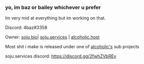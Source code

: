### yo, im baz or bailey whichever u prefer

Im very mid at everything but im working on that.

Discord:  4baz#3358

Owner: [soju bio](https://soju.me/)| [soju.services](https://soju.services/) | [alcoholic.host](https://alcoholic.host/)

Most shit i make is released under one of   [alcoholic's](https://alcoholic.host/) sub projects


soju.services discord: https://discord.gg/2fwhZVbREv


